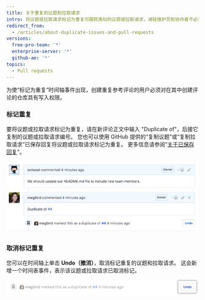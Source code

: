 ```yaml
---
title: 关于重复的议题和拉取请求
intro: 将议题或拉取请求标记为重复可跟踪类似的议题或拉取请求，减轻维护员和协作者不必要的负担。
redirect_from:
  - /articles/about-duplicate-issues-and-pull-requests
versions:
  free-pro-team: '*'
  enterprise-server: '*'
  github-ae: '*'
topics:
  - Pull requests
---
```


为使“标记为重复”时间轴事件出现，创建重复参考评论的用户必须对在其中创建评论的仓库具有写入权限。

### 标记重复

要将议题或拉取请求标记为重复，请在新评论正文中输入 "Duplicate of"，后接它复制的议题或拉取请求编号。 您也可以使用 GitHub 提供的“复制议题”或“复制拉取请求”已保存回复将议题或拉取请求标记为重复。 更多信息请参阅“[关于已保存回复](/articles/about-saved-replies)”。

![复制议题语法](/assets/images/help/issues/duplicate-issue-syntax.png)

### 取消标记重复

您可以在时间轴上单击 **Undo（撤消）**，取消标记重复的议题和拉取请求。 这会新增一个时间表事件，表示该议题或拉取请求已取消标记。

![取消标记重复议题按钮](/assets/images/help/issues/unmark-duplicate-issue-button.png)
